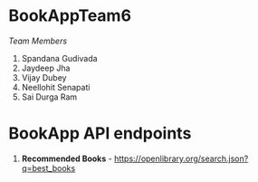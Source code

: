 # BookAppTeam6
*Team Members*
1. Spandana Gudivada
2. Jaydeep Jha
3. Vijay Dubey
4. Neellohit Senapati
5. Sai Durga Ram

# BookApp API endpoints
1. **Recommended Books** - https://openlibrary.org/search.json?q=best_books
